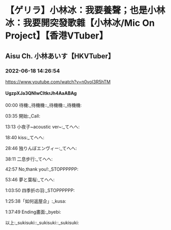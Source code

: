 # 【ゲリラ】小林冰：我要養聲；也是小林冰：我要開突發歌雜【小林冰/Mic On Project】【香港VTuber】

## Aisu Ch. 小林あいす【HKVTuber】

### 2022-06-18 14:26:54

https://www.youtube.com/watch?v=n0vol3R5hTM

#### UgzpXJa3QNIwCItkrJh4AaABAg

00:00 待機:_待機機::_待機機::_待機機:

03:35 開始:_Call:

13:13 小夜子~acoustic ver~:_てへへ:

18:40 kiss:_てへへ:

28:46 独りんぼエンヴィー:_てへへ:

38:11 二息步行:_てへへ:

42:57 No,thank you!:_STOPPPPPP:

53:46 夢と葉桜:_てへへ:

1:03:50 四季折の羽:_STOPPPPPP:

1:25:38「如何返屋企」:_kusa:

1:37:49 Ending畫面:_byebi:

以上:_sukisuki::_sukisuki::_sukisuki:

